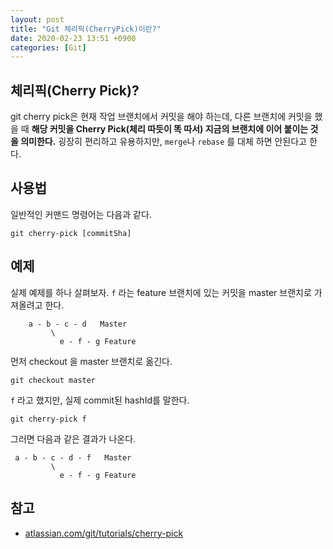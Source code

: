 ```yaml
---
layout: post
title: "Git 체리픽(CherryPick)이란?"
date: 2020-02-23 13:51 +0900
categories: [Git]
---
```

## 체리픽(Cherry Pick)?
git cherry pick은 현재 작업 브랜치에서 커밋을 해야 하는데, 다른 브랜치에 커밋을 했을 때 **해당 커밋을 Cherry Pick(체리 따듯이 똑 따서) 지금의 브랜치에 이어 붙이는 것을 의미한다.** 굉장히 편리하고 유용하지만, `merge`나 `rebase` 를 대체 하면 안된다고 한다.

## 사용법
일반적인 커맨드 명령어는 다음과 같다. 
```shell
git cherry-pick [commitSha]
```

## 예제
실제 예제를 하나 살펴보자. `f` 라는 feature 브랜치에 있는 커밋을 master 브랜치로 가져올려고 한다.

```shell
    a - b - c - d   Master
         \
           e - f - g Feature
```

먼저 checkout 을 master 브랜치로 옮긴다.
```shell
git checkout master
```

`f` 라고 했지만, 실제 commit된 hashId를 말한다. 
```shell
git cherry-pick f
```

그러면 다음과 같은 결과가 나온다.
```shell
 a - b - c - d - f   Master
         \
           e - f - g Feature
```

## 참고
- [atlassian.com/git/tutorials/cherry-pick](atlassian.com/git/tutorials/cherry-pick)